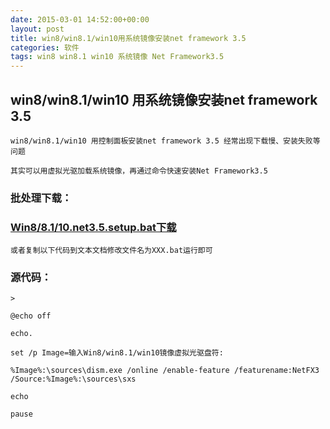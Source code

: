 ```yaml
---
date: 2015-03-01 14:52:00+00:00
layout: post
title: win8/win8.1/win10用系统镜像安装net framework 3.5
categories: 软件
tags: win8 win8.1 win10 系统镜像 Net Framework3.5
---
```


## win8/win8.1/win10 用系统镜像安装net framework 3.5

	win8/win8.1/win10 用控制面板安装net framework 3.5 经常出现下载慢、安装失败等问题

	其实可以用虚拟光驱加载系统镜像，再通过命令快速安装Net Framework3.5

###	批处理下载：
	
###	[Win8/8.1/10.net3.5.setup.bat下载](http://younglau.vicp.net/download/Win8_net35_setup.bat)

	或者复制以下代码到文本文档修改文件名为XXX.bat运行即可
	
###	源代码：

	>
	
	@echo off

	echo.

	set /p Image=输入Win8/win8.1/win10镜像虚拟光驱盘符:

	%Image%:\sources\dism.exe /online /enable-feature /featurename:NetFX3 /Source:%Image%:\sources\sxs

	echo

	pause




   <script>
window.tctipConfig = {
        staticPrefix:   "http://static.tctip.com",
        buttonImageId:  7,
        buttonTip:  "zanzhu",
        list:{
            alipay: {qrimg: "https://raw.githubusercontent.com/flyingyouth/Jekyll-Light/gh-pages/img/ali.png"},
            weixin:{qrimg: "https://raw.githubusercontent.com/flyingyouth/Jekyll-Light/gh-pages/img/wx.png"},
        }
};
</script>
<script src="http://static.tctip.com/js/tctip.min.js"></script>
   

